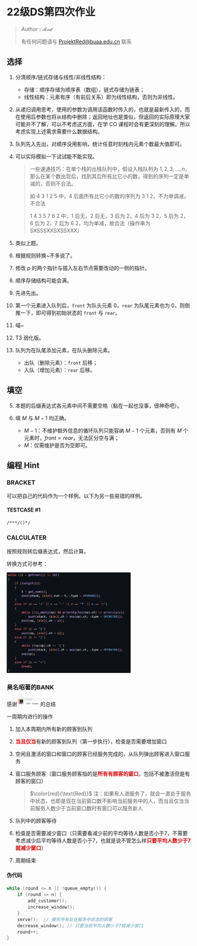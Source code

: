 # 22级DS第四次作业

> $Author : \mathcal{Red}$
>
> 有任何问题请与 ProjektRed@buaa.edu.cn 联系

## 选择

1. 分清顺序/链式存储与线性/非线性结构：

   - 存储：顺序存储为顺序表（数组），链式存储为链表；
   - 线性结构：元素有序（有前后关系）即为线性结构，否则为非线性。

2. 从递归调用思考，使用的参数为调用该函数时传入的，也就是最新传入的，而在使用后参数也将从结构中删除；返回地址也是类似，但返回的实际原理大家可能并不了解，可以不考虑这方面，在学 CO 课程时会有更深刻的理解。所以考虑实现上述需求需要什么数据结构。

3. 队列先入先出，对顺序没用影响，统计任意时刻栈内元素个数最大值即可。

4. 可以实际模拟一下试试能不能实现。

   > 一些速通技巧：在单个栈的出栈队列中，假设入栈队列为 $1,2,3,\dots,n$，那么在某个数出现后，找到其后所有比它小的数，得到的序列一定是单减的，否则不合法。
   >
   > 如 $4\ 3\ 1\ 2\ 5$ 中，$4$ 后面所有比它小的数的序列为 $3\ 1\ 2$，不为单调减，不合法
   >
   > $1\ 4\ 3\ 5\ 7\ 6\ 2$ 中，$1$ 后无，$2$ 后无，$3$ 后为 $2$，$4$ 后为 $3\ 2$，$5$ 后为 $2$，$6$ 后为 $2$，$7$ 后为 $6\ 2$，均为单减，故合法（操作串为 SXSSSXXSXSSXXX）

5. 类似上题。

6. 根据规则转换~不多说了。

7. 修改 p 的两个指针与插入左右节点需要改动的一侧的指针。

8. 顺序存储结构可能会满。

9. 先进先出。

10. 第一个元素进入队列后，`front` 为队头元素 $0$，`rear` 为队尾元素也为 $0$，则倒推一下，即可得到初始状态的 `front` 与 `rear`。

11. 喵~

12. T3 弱化版。

13. 队列为在队尾添加元素，在队头删除元素。

    - 出队（删除元素）：`front` 后移；
    - 入队（增加元素）：`rear` 后移。

## 填空

5. 本题的后缀表达式各元素中间不需要空格（黏在一起也没事，很神奇吧）。


7. 填 $M$ 与 $M-1$ 均正确。
   - $M-1$：不维护额外信息的循环队列只能容纳 $M-1$ 个元素，否则有 $M$ 个元素时，$front = rear$，无法区分空与满；
   - $M$：仅需维护是否为空即可。

## 编程 Hint

### BRACKET

可以把自己的代码作为一个样例，以下为另一些易错的样例。

#### TESTCASE #1

```
/***/()*/
```

### CALCULATER

按照规则转后缀表达式，然后计算。

转换方式可参考：

<img src="assets/image-20230404175707391.png" alt="image-20230404175707391" style="zoom:33%;" />

### 臭名昭著的BANK

感谢<img src="assets/image-20230404173011756.png" alt="image-20230404173011756" style="zoom:25%;" />的总结

一周期内进行的操作

1. 加入本周期内所有新的顾客到队列

2. <font color=DD0000>**当且仅当**</font>有新的顾客到队列（第一步执行），检查是否需要增加窗口

3. 空闲且激活的窗口和窗口的顾客已经服务完成的，从队列弹出顾客进入窗口服务

4. 窗口服务顾客（窗口服务顾客指的是<font color=DD0000>**所有有顾客的窗口**</font>，包括不被激活但是有顾客的窗口）

   > $\color{red}{\text{Red}}$ 注：如果有人进服务了，就会一直处于服务中状态，也即是现在当前窗口数不影响当前服务中的人，而当且仅当当前服务人数少于当前窗口数时有窗口可以服务新人

5. 队列中的顾客等待

6. 检查是否需要减少窗口（只需要看减少前的平均等待人数是否小于7，不需要考虑减少后平均等待人数是否小于7，也就是说不管怎么样<font color=DD0000>**只要平均人数少于7就减少窗口**</font>）

7. 周期结束

#### 伪代码

```c
while (round <= n || !queue_empty()) {
    if (round <= n) {
        add_customer();
        increase_window();
    }
    serve();  // 服务所有处在服务中状态的顾客
    decrease_window(); // 只要当前平均人数小于7就减少窗口
    round++;
}
```


